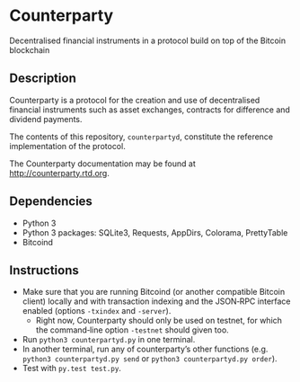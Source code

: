 Counterparty
============
Decentralised financial instruments in a protocol build on top of the Bitcoin blockchain

## Description
Counterparty is a protocol for the creation and use of decentralised financial instruments such as asset exchanges, contracts for difference and dividend payments.

The contents of this repository, `counterpartyd`, constitute the reference implementation of the protocol.

The Counterparty documentation may be found at <http://counterparty.rtd.org>.

## Dependencies
* Python 3
* Python 3 packages: SQLite3, Requests, AppDirs, Colorama, PrettyTable
* Bitcoind

## Instructions
* Make sure that you are running Bitcoind (or another compatible Bitcoin client) locally and with transaction indexing and the JSON‐RPC interface enabled (options `-txindex` and `-server`).
	* Right now, Counterparty should only be used on testnet, for which the command‐line option `-testnet` should given too.
* Run `python3 counterpartyd.py` in one terminal.
* In another terminal, run any of counterparty’s other functions (e.g. `python3 counterpartyd.py send` or `python3 counterpartyd.py order`).
* Test with `py.test test.py`.
